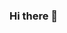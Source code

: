### Hi there 👋

<!--
**Onlynfk/OnlynfK** is a ✨ _special_ ✨ repository because its `README.md` (this file) appears on your GitHub profile.

Here are some ideas to get you started:

- 🔭 I’m currently working on cool Django projects
- 🌱 I’m currently learning Reactjs 
- 👯 I’m looking to collaborate on Django and Reactjs devs🎉
- 🤔 I’m looking for help with learning Javascript easily
- 💬 Ask me about anything about Python/Django😎
- 📫 How to reach me: ..


[![OnlyGod's github stats](https://github-readme-stats.vercel.app/api?username=OnlynfK)](https://github.com/anuraghazra/github-readme-stats)

[1.1]: http://i.imgur.com/tXSoThF.png (twitter icon with padding)
